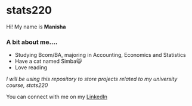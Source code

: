 # stats220

Hi! My name is **Manisha**

### A bit about me....
* Studying Bcom/BA, majoring in Accounting, Economics and Statistics
* Have a cat named Simba😺
* Love reading

*I will be using this repository to store projects related to my university course, stats220*

You can connect with me on my [LinkedIn](https://www.linkedin.com/in/manisha-nanthakumar-09888a176/)
